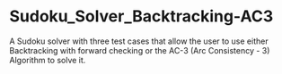 # Sudoku_Solver_Backtracking-AC3
A Sudoku solver with three test cases that allow the user to use either Backtracking with forward checking or the AC-3 (Arc Consistency - 3) Algorithm to solve it. 
